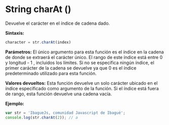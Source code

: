 # String charAt ()

Devuelve el carácter en el índice de cadena dado.

**Sintaxis:**

```js
character = str.charAt(index)
```

**Parámetros:** El único argumento para esta función es el índice en la cadena de donde se extraerá el carácter único. El rango de este índice está entre 0 y longitud - 1 , incluidos los límites. Si no se especifica ningún índice, el primer carácter de la cadena se devuelve ya que 0 es el índice predeterminado utilizado para esta función.

**Valores devueltos:** Esta función devuelve un solo carácter ubicado en el índice especificado como argumento de la función. Si el índice está fuera de rango, esta función devuelve una cadena vacía.

**Ejemplo:**

```js
var str = 'IbagueJs, comunidad Javascript de Ibagué';
console.log(str.charAt(2)); // a
```